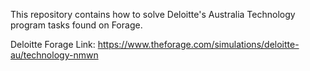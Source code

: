 This repository contains how to solve Deloitte's Australia Technology program tasks found on Forage.

Deloitte Forage Link: https://www.theforage.com/simulations/deloitte-au/technology-nmwn
